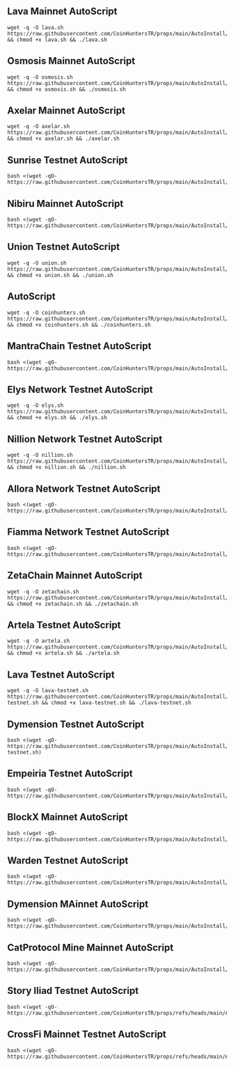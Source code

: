 ## Lava Mainnet AutoScript

```
wget -q -O lava.sh https://raw.githubusercontent.com/CoinHuntersTR/props/main/AutoInstall/lava.sh && chmod +x lava.sh && ./lava.sh
```



## Osmosis Mainnet AutoScript

```
wget -q -O osmosis.sh https://raw.githubusercontent.com/CoinHuntersTR/props/main/AutoInstall/osmosis.sh && chmod +x osmosis.sh && ./osmosis.sh
```

## Axelar Mainnet AutoScript

```
wget -q -O axelar.sh https://raw.githubusercontent.com/CoinHuntersTR/props/main/AutoInstall/axelar.sh && chmod +x axelar.sh && ./axelar.sh
```

## Sunrise Testnet AutoScript

```
bash <(wget -qO- https://raw.githubusercontent.com/CoinHuntersTR/props/main/AutoInstall/sunrise.sh)
```

## Nibiru Mainnet AutoScript

```
bash <(wget -qO- https://raw.githubusercontent.com/CoinHuntersTR/props/main/AutoInstall/nibiru.sh)
```


## Union Testnet AutoScript

```
wget -q -O union.sh https://raw.githubusercontent.com/CoinHuntersTR/props/main/AutoInstall/union.sh && chmod +x union.sh && ./union.sh
```

## AutoScript

```
wget -q -O coinhunters.sh https://raw.githubusercontent.com/CoinHuntersTR/props/main/AutoInstall/coinhunters.sh && chmod +x coinhunters.sh && ./coinhunters.sh
```

## MantraChain Testnet AutoScript

```
bash <(wget -qO- https://raw.githubusercontent.com/CoinHuntersTR/props/main/AutoInstall/mantrachain.sh)
```

## Elys Network Testnet AutoScript

```
wget -q -O elys.sh https://raw.githubusercontent.com/CoinHuntersTR/props/main/AutoInstall/elys.sh && chmod +x elys.sh && ./elys.sh
```

## Nillion Network Testnet AutoScript

```
wget -q -O nillion.sh https://raw.githubusercontent.com/CoinHuntersTR/props/main/AutoInstall/nillion.sh && chmod +x nillion.sh && ./nillion.sh
```



## Allora Network Testnet AutoScript

```
bash <(wget -qO- https://raw.githubusercontent.com/CoinHuntersTR/props/main/AutoInstall/allora.sh)
```

## Fiamma Network Testnet AutoScript

```
bash <(wget -qO- https://raw.githubusercontent.com/CoinHuntersTR/props/main/AutoInstall/fiamma.sh)
```

## ZetaChain Mainnet AutoScript

```
wget -q -O zetachain.sh https://raw.githubusercontent.com/CoinHuntersTR/props/main/AutoInstall/zetachain.sh && chmod +x zetachain.sh && ./zetachain.sh
```

## Artela Testnet AutoScript

```
wget -q -O artela.sh https://raw.githubusercontent.com/CoinHuntersTR/props/main/AutoInstall/artela.sh && chmod +x artela.sh && ./artela.sh
```

## Lava Testnet AutoScript

```
wget -q -O lava-testnet.sh https://raw.githubusercontent.com/CoinHuntersTR/props/main/AutoInstall/lava-testnet.sh && chmod +x lava-testnet.sh && ./lava-testnet.sh
```

## Dymension Testnet AutoScript

```
bash <(wget -qO- https://raw.githubusercontent.com/CoinHuntersTR/props/main/AutoInstall/dymension-testnet.sh)
```


## Empeiria Testnet AutoScript

```
bash <(wget -qO- https://raw.githubusercontent.com/CoinHuntersTR/props/main/AutoInstall/empeiria.sh)
```

## BlockX Mainnet AutoScript

```
bash <(wget -qO- https://raw.githubusercontent.com/CoinHuntersTR/props/main/AutoInstall/blockx.sh)
```


## Warden Testnet AutoScript

```
bash <(wget -qO- https://raw.githubusercontent.com/CoinHuntersTR/props/main/AutoInstall/warden.sh)
```

## Dymension MAinnet AutoScript

```
bash <(wget -qO- https://raw.githubusercontent.com/CoinHuntersTR/props/main/AutoInstall/dymension.sh)
```


## CatProtocol Mine Mainnet AutoScript

```
bash <(wget -qO- https://raw.githubusercontent.com/CoinHuntersTR/props/main/AutoInstall/catprotocol.sh)
```

## Story Iliad Testnet AutoScript

```
bash <(wget -qO- https://raw.githubusercontent.com/CoinHuntersTR/props/refs/heads/main/AutoInstall/story.sh)
```

## CrossFi Mainnet Testnet AutoScript

```
bash <(wget -qO- https://raw.githubusercontent.com/CoinHuntersTR/props/refs/heads/main/AutoInstall/crossfi.sh)
```



